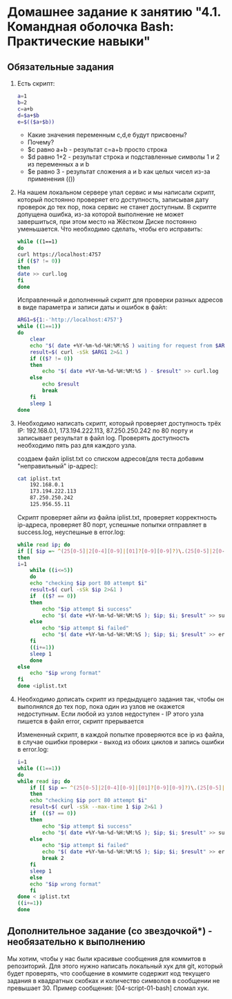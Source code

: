 # Домашнее задание к занятию "4.1. Командная оболочка Bash: Практические навыки"

## Обязательные задания

1. Есть скрипт:
	```bash
	a=1
	b=2
	c=a+b
	d=$a+$b
	e=$(($a+$b))
	```
	* Какие значения переменным c,d,e будут присвоены?
	* Почему?
    
    - $c равно a+b - результат c=a+b просто строка
    - $d равно 1+2 - результат строка и подставленные символы 1 и 2 из переменных a и b
    - $e равно 3 - результат сложения a и b как целых чисел из-за применения (())


2. На нашем локальном сервере упал сервис и мы написали скрипт, который постоянно проверяет его доступность, записывая дату проверок до тех пор, пока сервис не станет доступным. В скрипте допущена ошибка, из-за которой выполнение не может завершиться, при этом место на Жёстком Диске постоянно уменьшается. Что необходимо сделать, чтобы его исправить:
	```bash
	while ((1==1)
	do
	curl https://localhost:4757
	if (($? != 0))
	then
	date >> curl.log
	fi
	done
	```
    Исправленный и дополненный скрипт для проверки разных адресов в виде параметра и записи даты и ошибок в файл:

    ```bash
    ARG1=${1:-'http://localhost:4757'}
    while ((1==1))
    do
        clear
        echo "$( date +%Y-%m-%d-%H:%M:%S ) waiting for request from $ARG1"
        result=$( curl -sSk $ARG1 2>&1 )
        if (($? != 0))
        then
            echo "$( date +%Y-%m-%d-%H:%M:%S ) - $result" >> curl.log
        else
            echo $result
            break
        fi
        sleep 1
    done
    ```
1. Необходимо написать скрипт, который проверяет доступность трёх IP: 192.168.0.1, 173.194.222.113, 87.250.250.242 по 80 порту и записывает результат в файл log. Проверять доступность необходимо пять раз для каждого узла.

    создаем файл iplist.txt со списком адресов(для теста добавим "неправильный" ip-адрес):
    ```bash
    cat iplist.txt
        192.168.0.1
        173.194.222.113
        87.250.250.242
        125.956.55.11
    ```
    Скрипт проверяет айпи из файла iplist.txt, проверяет корректность ip-адреса, проверяет 80 порт, успешные попытки отправляет в success.log, неуспешные в error.log:

    ```bash
    while read ip; do
    if [[ $ip =~ ^(25[0-5]|2[0-4][0-9]|[01]?[0-9][0-9]?)\.(25[0-5]|2[0-4][0-9]|[01]?[0-9][0-9]?)\.(25[0-5]|2[0-4][0-9]|[01]?[0-9][0-9]?)\.(25[0-5]|2[0-4][0-9]|[01]?[0-9][0-9]?) ]]
    then
    i=1
        while ((i<=5))
        do
        echo "checking $ip port 80 attempt $i"
        result=$( curl -sSk $ip 2>&1 )
        if  (($? == 0))
        then
            echo "$ip attempt $i success"
            echo "$( date +%Y-%m-%d-%H:%M:%S ); $ip; $i; $result" >> success.log
        else
            echo "$ip attempt $i failed"
            echo "$( date +%Y-%m-%d-%H:%M:%S ); $ip; $i; $result" >> error.log
        fi
        ((i+=1))
        sleep 1
        done
    else
        echo "$ip wrong format"
    fi
    done <iplist.txt
    ```

1. Необходимо дописать скрипт из предыдущего задания так, чтобы он выполнялся до тех пор, пока один из узлов не окажется недоступным. Если любой из узлов недоступен - IP этого узла пишется в файл error, скрипт прерывается

    Измененный скрипт, в каждой попытке проверяются все ip из файла, в случае ошибки проверки - выход из обоих циклов и запись ошибки в error.log:
    ```bash
    i=1
    while ((1==1))
    do
    while read ip; do
        if [[ $ip =~ ^(25[0-5]|2[0-4][0-9]|[01]?[0-9][0-9]?)\.(25[0-5]|2[0-4][0-9]|[01]?[0-9][0-9]?)\.(25[0-5]|2[0-4][0-9]|[01]?[0-9][0-9]?)\.(25[0-5]|2[0-4][0-9]|[01]?[0-9][0-9]?) ]]
        then
        echo "checking $ip port 80 attempt $i"
        result=$( curl -sSk --max-time 1 $ip 2>&1 )
        if  (($? == 0))
        then
            echo "$ip attempt $i success"
            echo "$( date +%Y-%m-%d-%H:%M:%S ); $ip; $i; $result" >> success.log
        else
            echo "$ip attempt $i failed"
            echo "$( date +%Y-%m-%d-%H:%M:%S ); $ip; $i; $result" >> error.log
            break 2
        fi
        sleep 1
        else
        echo "$ip wrong format"
        fi
    done < iplist.txt
    ((i+=1))
    done
    ```





## Дополнительное задание (со звездочкой*) - необязательно к выполнению

Мы хотим, чтобы у нас были красивые сообщения для коммитов в репозиторий. Для этого нужно написать локальный хук для git, который будет проверять, что сообщение в коммите содержит код текущего задания в квадратных скобках и количество символов в сообщении не превышает 30. Пример сообщения: \[04-script-01-bash\] сломал хук.

